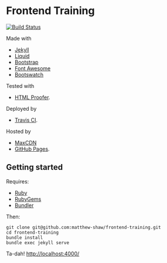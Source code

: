 # Frontend Training
[![Build Status](https://travis-ci.org/matthew-shaw/frontend-training.svg?branch=master)](https://travis-ci.org/matthew-shaw/frontend-training)

Made with
* [Jekyll](http://jekyllrb.com/)
* [Liquid](http://liquidmarkup.org/)
* [Bootstrap](http://getbootstrap.com/)
* [Font Awesome](http://fortawesome.github.io/Font-Awesome/)
* [Bootswatch](http://bootswatch.com/)

Tested with
* [HTML Proofer](https://github.com/gjtorikian/html-proofer).

Deployed by
* [Travis CI](https://travis-ci.org/LandRegistry/workflow-prototypes).

Hosted by
* [MaxCDN](http://www.bootstrapcdn.com/)
* [GitHub Pages](https://pages.github.com/).

## Getting started
Requires:
* [Ruby](https://www.ruby-lang.org/en/downloads/)
* [RubyGems](http://rubygems.org/pages/download)
* [Bundler](http://bundler.io)

Then:
```
git clone git@github.com:matthew-shaw/frontend-training.git
cd frontend-training
bundle install
bundle exec jekyll serve
```

Ta-dah!
[http://localhost:4000/](http://localhost:4000/)
